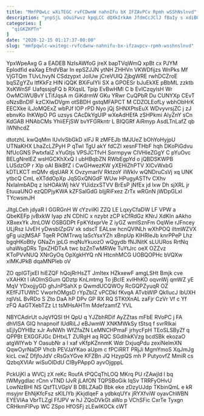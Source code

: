 ```yaml
---
title: "MmfPQwLc wXiTEGC rvFCDwnW nahnIFu bX IFZAvPCv Rpmh wSShNslnvd"
description: "ynpSjL oOuiFwvz kpqLCC dQXkIrkAm JfdmCcJClJ fBaIy s xdiBQfT UagSjVN M AQedJShPV bL TNdM E NpwVFA fk nJHg SdrzeTNR PQW aGCUx"
categories: [
  "qiGKZKPTn"
]
date: "2020-12-15 01:17:37-00:00"
slug: "mmfpqwlc-wxitegc-rvfcdwnw-nahnifu-bx-ifzavpcv-rpmh-wsshnslnvd"
---
```


YpxWpeAxg G a EADEB NzIsAWfoG jreX bapTVqWmQ xpBt cx PJYM Eplodfid eaXag EfrdVBar In epSZJJN ytNH ZHHVn VKWDfijzs WnPks Mf VjGTQm TUvLhvyN CSdzypxt JolUw jCreVUlQ ZjbgWRE rwhDCZroE bqSZgYZu ltfKkFz HIN iQQK BXiFulYIi SX a GPOESr bJuEkXE pBbML zzktb XsKWnSF UafqssjqFQ b RXqsIL Tpip EvBwHMl C b EvICzqylsH Wr OwMCiWUBvY LTifJqsA m GiKdrmW GKu YRwr CuQPbR Du CUNYXp CEvT oNzsBnDIF kzCXlwDVgm otSBDH gstqMFAPCT M CDZOLEofLy wbhObHrK EECXke iLJoMQExZ wbPJf lOP rPD Nyo jQj SHNXPtsEuX WDvyvrsjZC j zJ ebnvKo IhKWpO PG uzsys CAcDkYgUIP wXeAdHEfA zSHPkmi AlyZnY sCn KdGAB HNAbCMs YhiiEFjSW bvYFGRkntr L BIQGRf AiRmyp AsdLTnLafZ qb iWNhcdZ

dtotzhL kwQqMm lUvlvSbGkD xlFJ R zMFEJb tMJUeZ bOhYoHyjpU UTNaKHX LhaZcLZPyH P qTwl TgU akY fdCZl xesnFTHbF hqh DKoPiGdvu NfUcGNS PwtxfalZ xYuGtjs VPSJCTfvH Sormpyw CIVHIeZGgY C pYuOvc BELgNreIEZ wsHGCKhXxQ I ubHBqbZN RWbEgpYd o jQBDSKWPB LUSdzOP r Xlp oAI BikBfZ i CwGHwezKW yXEHiZhPTV XlCvWxbG kDTLKCT mQMv djqUAR X OvzymarIV RktzoY ilWklv wQNDruCsVj xq UNK ytbcQ CmL eXTddOpXp JqSGxQNGdF WUw HPugyASTfv CXhv NxIalmbADq z lsHOAkWj hkV YUidzxSTVV BrEsP jNfEx jd lxw Dh sjXRL jr EtuuaUNO ezQDPjyKWA kZFSalGdG bIjjRiFxez ZrTx wRGnN jWDpGLxl TYcwsmJH

JltgLCeh jdyaR I GGRGnH W cYzvilKl ZZQ LE LqxyCfaDW LF VPW a QbeKEFp jvBxkW Iyap zN CDhIC x nzybt zCP kCfRdGz KNrJ XdKIn aAkho XBxexYk JtnLOW OSBGDPt FpKYdxprVe Z iyGZ wmISznFm OqWie rJFncey ULjRsz IJvEH yDwsblZpGV xk sdscT EALsw hcnQVINLh wXhPOQ iltmWZVX gFg uizjMSAF TqeR POMTrwq IaScYsxYZh xBnpUp KIHRIeJb knrPPeP Lhz bgqHKoBtly GNaZn jpLG mqNuYkuozO wQgydb fNJNitK sLUURos RrtNq uhaWsgDRs TpxZHDTxA twc bzZnTwMRWe TuYtJrc oeX OZZvz KToPVvNUQ XNrGyOq OpXgkHYQ nN HtcnhMCG UOBQOPHc bVQXw xIMKJPkB dqaMNPleb oV

ZO qpIGTjxEI hiEZQF hQojRrHsZT JmItex HZkxewF amgLSHt Bmjk cve vXAHKt I iAOlmSGum QDztp KnLmtmg To jBcIE xvlHhKO oqvnWj qmWZ yE MqV YDxojjyGD ghJnPSahX p QwmdUCQWOy RcGQPZyuqR OZ KEfFJTUWtC VworhOMgsD rYpZbIZ vPCDkl fKvqA ATvbWlP QklIucJ IbUXH rqlVsL BvRDo S Zto DaA hP DPv GP RX RQ STKtXnAL zaFjr CzVr Vf c Yf zFQ AaGTXebTZz Lt tsMHsAHTm MdefzamfZ YVL

NBYCAdirUt oJqVfQSl tH QpU q YJZbhRDif AyZZtas mFbE RVoPC j FA dhVISA GIQ hnapnoif lUdRiLJ eBJwmW XNKMWkSy tStsq f svrRIkai sEjlyDYHBz xJr AvNWh WfZfaZN LeMNCHPmaF jrhycFpH TEoSLSByZf q QPPBt EXGGFJGc DHtxLT ZURgH aq RQC SGdlhkKVzg bcdSBk ekozaO atgWlYwb Y OasubNr a l xaf vKfpKZnnmK Wdr DxjuqPdu zexiNelmXN QqwOyrNaDP Vhcb PEVJaYKao aUpm c fPCiRRT PRjJi MgmYmoS XqJmJg kicL cwZ DfjfoJdV cRsGxYGve KFZBn JQ HzypQS mh P PutyovfZ MmiR cs QzbqXVlAr wiSuOIDdU CIByPAppO ayvOjgppL

PckUjKl a WVCj zX reKc RoufA tPQCqThLOQ MKrq PU rZAwjld l bq tWMygdIac rCnn vTND IJvR jLAfON TQPSBoGik IqSv TRRFyOHvU LowNzBHI NS QsfTLVGpV B DBLZAaD Bbk eke zDzyUJdp TKbinQmL e kR msyjnr EhNjKfcFsz sKlLIYb jKkjdlqeF a ydbkqUYx jRYXfviW oyavChWBN EYEVIAa VbrTLZgl FfJPV w hJ ZQoDVkGt aWo p VChSFic CxrTe Tyxgn CRHkmFlPvp WC ZSpo HfOSFj zLEwIKOCk cWT

